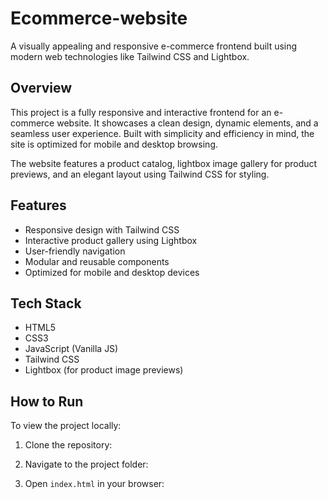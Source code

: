 # Ecommerce-website
A visually appealing and responsive e-commerce frontend built using modern web technologies like Tailwind CSS and Lightbox.
## Overview
This project is a fully responsive and interactive frontend for an e-commerce website. It showcases a clean design, dynamic elements, and a seamless user experience. Built with simplicity and efficiency in mind, the site is optimized for mobile and desktop browsing.

The website features a product catalog, lightbox image gallery for product previews, and an elegant layout using Tailwind CSS for styling.
## Features
- Responsive design with Tailwind CSS
- Interactive product gallery using Lightbox
- User-friendly navigation
- Modular and reusable components
- Optimized for mobile and desktop devices
## Tech Stack
- HTML5
- CSS3
- JavaScript (Vanilla JS)
- Tailwind CSS
- Lightbox (for product image previews)
## How to Run
To view the project locally:

1. Clone the repository:

2. Navigate to the project folder:

3. Open `index.html` in your browser:

